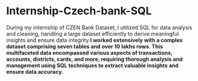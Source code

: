 # Internship-Czech-bank-SQL
During my internship of CZEN Bank Dataset, I utilized SQL for data analysis and cleaning, handling a large dataset efficiently to derive meaningful insights and ensure data integrity.**I worked extensively with a complex dataset comprising seven tables and over 10 lakhs rows. This multifaceted data encompassed various aspects of transactions, accounts, districts, cards, and more, requiring thorough analysis and management using SQL techniques to extract valuable insights and ensure data accuracy.**
